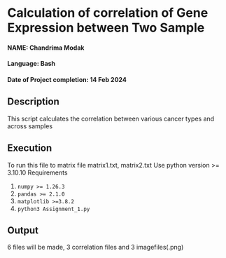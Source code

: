 # Calculation of correlation of Gene Expression between Two Sample
#### NAME:  Chandrima Modak
#### Language: Bash
#### Date of Project completion: 14 Feb 2024

## Description
This script calculates the correlation between various cancer types and across samples

## Execution
To run this file to matrix file matrix1.txt, matrix2.txt
Use python version >= 3.10.10
Requirements 
1. ```numpy >= 1.26.3```
2. ```pandas >= 2.1.0```
3. ```matplotlib >=3.8.2```
4. ```python3 Assignment_1.py```

## Output
6 files will be made, 3 correlation files and 3 imagefiles(.png)
